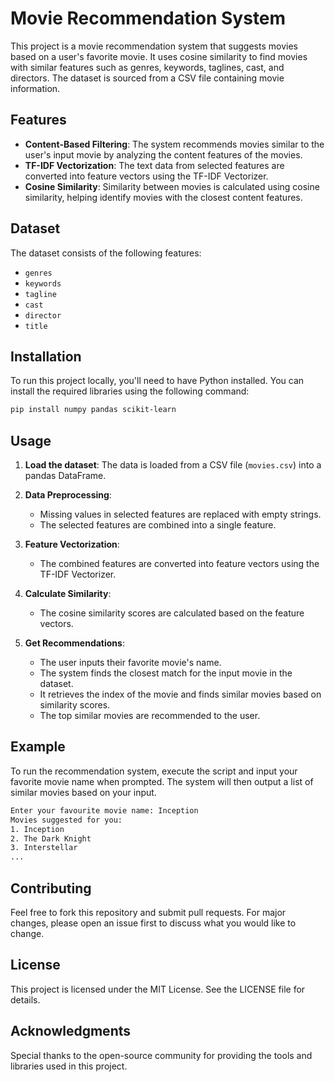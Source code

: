 # Movie Recommendation System

This project is a movie recommendation system that suggests movies based on a user's favorite movie. It uses cosine similarity to find movies with similar features such as genres, keywords, taglines, cast, and directors. The dataset is sourced from a CSV file containing movie information.

## Features

- **Content-Based Filtering**: The system recommends movies similar to the user's input movie by analyzing the content features of the movies.
- **TF-IDF Vectorization**: The text data from selected features are converted into feature vectors using the TF-IDF Vectorizer.
- **Cosine Similarity**: Similarity between movies is calculated using cosine similarity, helping identify movies with the closest content features.

## Dataset

The dataset consists of the following features:

- `genres`
- `keywords`
- `tagline`
- `cast`
- `director`
- `title`

## Installation

To run this project locally, you'll need to have Python installed. You can install the required libraries using the following command:

```sh
pip install numpy pandas scikit-learn

```
## Usage

1. **Load the dataset**: The data is loaded from a CSV file (`movies.csv`) into a pandas DataFrame.

2. **Data Preprocessing**:
   - Missing values in selected features are replaced with empty strings.
   - The selected features are combined into a single feature.

3. **Feature Vectorization**:
   - The combined features are converted into feature vectors using the TF-IDF Vectorizer.

4. **Calculate Similarity**:
   - The cosine similarity scores are calculated based on the feature vectors.

5. **Get Recommendations**:
   - The user inputs their favorite movie's name.
   - The system finds the closest match for the input movie in the dataset.
   - It retrieves the index of the movie and finds similar movies based on similarity scores.
   - The top similar movies are recommended to the user.
  

## Example

To run the recommendation system, execute the script and input your favorite movie name when prompted. The system will then output a list of similar movies based on your input.

 ```sh
Enter your favourite movie name: Inception
Movies suggested for you:
1. Inception
2. The Dark Knight
3. Interstellar
...
```
## Contributing

Feel free to fork this repository and submit pull requests. For major changes, please open an issue first to discuss what you would like to change.

## License

This project is licensed under the MIT License. See the LICENSE file for details.

## Acknowledgments

Special thanks to the open-source community for providing the tools and libraries used in this project.
